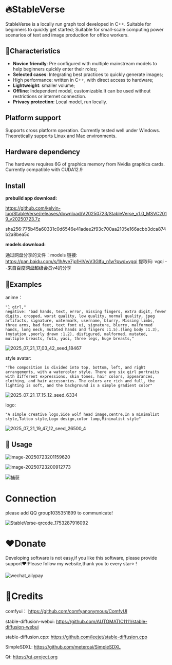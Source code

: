 # :fire:StableVerse
StableVerse is a locally run graph tool developed in C++. Suitable for beginners to quickly get started; Suitable for small-scale computing power scenarios of text and image production for office workers.



## :rocket:Characteristics

- **Novice friendly**: Pre configured with multiple mainstream models to help beginners quickly enter their roles;
- **Selected cases**: Integrating best practices to quickly generate images;
- High performance: written in C++, with direct access to hardware;
- **Lightweight**: smaller volume;
- **Offline**: Independent model, customizable.It can be used without restrictions or internet connection.
- **Privacy protection**: Local model, run locally. 



## Platform support

Supports cross platform operation. Currently tested well under Windows. Theoretically supports Linux and Mac environments.



## Hardware dependency

The hardware requires 6G of graphics memory from Nvidia graphics cards. Currently compatible with CUDA12.9



## Install

**prebuild app download:**

https://github.com/kelvin-luo/StableVerse/releases/download/V20250723/StableVerse_v1.0_MSVC2019_v20250723.7z

sha256:775b45a60331c0d6546e41adee2f93c700aa2105e166acbb3dca874b2a8bea5c

**models download:**

通过网盘分享的文件：models
链接: https://pan.baidu.com/s/1hAve7jp1HlVwV3GIfu_n1w?pwd=vgqi 提取码: vgqi 
--来自百度网盘超级会员v4的分享



## :tada:Examples

anime：

```
"1 girl," 
negative: "bad hands, text, error, missing fingers, extra digit, fewer digits, cropped, worst quality, low quality, normal quality, jpeg artifacts, signature, watermark, username, blurry, Missing limbs, three arms, bad feet, text font ui, signature, blurry, malformed hands, long neck, mutated hands and fingers :1.5).(long body :1.3),(mutation ,poorly drawn :1.2), disfigured, malformed, mutated, multiple breasts, futa, yaoi, three legs, huge breasts,"
```

![2025_07_21_17_03_42_seed_18467](assets/2025_07_23_11_18_16_seed_18467.jpg)

style avatar:

```shell
"The composition is divided into top, bottom, left, and right arrangements, with a watercolor style. There are six girl portraits with different expressions, skin tones, hair colors, appearances, clothing, and hair accessories. The colors are rich and full, the lighting is soft, and the background is a simple gradient color" 
```

![2025_07_21_17_15_12_seed_6334](assets/250723_162712_seed_19169_2.jpg)

logo:

```shell
"A simple creative logo,Side wolf head image,centre,In a minimalist style,Tattoo style,Logo design,color lump,Minimalist style"
```

![2025_07_21_19_47_12_seed_26500_4](assets/250723_143755_seed_6334.png)

## :pushpin: Usage



![image-20250723201159620](assets/image-20250723201159620.png)

![image-20250723200912773](assets/image-20250723200912773.png)

![捕获](assets/捕获.JPG)

# Connection

please add QQ group1035351899 to communicate!

![StableVerse-qrcode_1753287916092](assets/StableVerse-qrcode_1753287916092.jpg)





# ❤Donate

Developing software is not easy,if you like this software, please provide support❤️!Please follow my website,thank you to every star⭐ !

![wechat_ailypay](resource/icon/wechat_ailypay.jpg)



# :revolving_hearts:Credits

comfyui： https://github.com/comfyanonymous/ComfyUI

stable-diffusion-webui: https://github.com/AUTOMATIC1111/stable-diffusion-webui

stable-diffusion.cpp: https://github.com/leejet/stable-diffusion.cpp

SimpleSDXL: https://github.com/metercai/SimpleSDXL

Qt: https://qt-project.org







